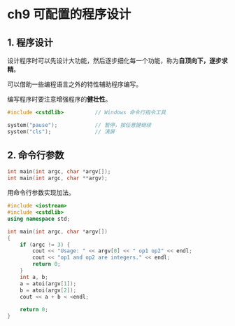 # ch9 可配置的程序设计

## 1. 程序设计

设计程序时可以先设计大功能，然后逐步细化每一个功能，称为**自顶向下，逐步求精**。

可以借助一些编程语言之外的特性辅助程序编写。

编写程序时要注意增强程序的**健壮性**。

```cpp
#include <cstdlib>			// Windows 命令行指令工具

system("pause");			// 暂停，按任意键继续
system("cls");				// 清屏
```

## 2. 命令行参数

```cpp
int main(int argc, char *argv[]);
int main(int argc, char **argv);
```

用命令行参数实现加法。

```cpp
#include <iostream>
#include <cstdlib>
using namespace std;

int main(int argc, char *argv[])
{
    if (argc != 3) {
        cout << "Usage: " << argv[0] << " op1 op2" << endl;
        cout << "op1 and op2 are integers." << endl;
        return 0;
    }
    int a, b;
    a = atoi(argv[1]);
    b = atoi(argv[2]);
    cout << a + b < <endl;
    
    return 0;
}
```